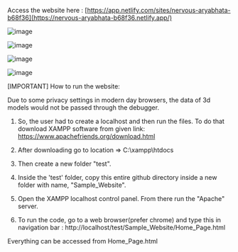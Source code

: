 Access the website here : [https://app.netlify.com/sites/nervous-aryabhata-b68f36](https://nervous-aryabhata-b68f36.netlify.app/)

![image](https://user-images.githubusercontent.com/44753624/171934838-82da56ff-3b4a-41ee-97e0-8ac2a97c459b.png)

![image](https://user-images.githubusercontent.com/44753624/171934387-20f111e8-1656-4425-a3e5-9b29b32f86ae.png)

![image](https://user-images.githubusercontent.com/44753624/171934236-584002e0-4893-4134-84c6-3bf8cf770d33.png)

![image](https://user-images.githubusercontent.com/44753624/171935317-87982f1b-24a9-4fbd-a850-55ac822b5dfe.png)

[IMPORTANT] How to run the website:

Due to some privacy settings in modern day browsers, the data of 3d models would not be passed through the debugger.

1) So, the user had to create a localhost and then run the files. To do that download XAMPP software from given link:
https://www.apachefriends.org/download.html

2) After downloading go to location => C:\xampp\htdocs
3) Then create a new folder "test".

4) Inside the 'test' folder, copy this entire github directory inside a new folder with name, "Sample_Website".
5) Open the XAMPP localhost control panel. From there run the "Apache" server.
6) To run the code, go to a web browser(prefer chrome) and type this in navigation bar :
http://localhost/test/Sample_Website/Home_Page.html

Everything can be accessed from Home_Page.html
